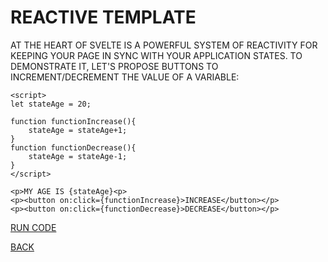 # REACTIVE TEMPLATE

AT THE HEART OF SVELTE IS A POWERFUL SYSTEM OF REACTIVITY FOR KEEPING YOUR PAGE IN SYNC WITH YOUR APPLICATION STATES. TO DEMONSTRATE IT, LET'S PROPOSE BUTTONS TO INCREMENT/DECREMENT THE VALUE OF A VARIABLE:

```svelte
<script>
let stateAge = 20;

function functionIncrease(){
    stateAge = stateAge+1;
}
function functionDecrease(){
    stateAge = stateAge-1;
}
</script>

<p>MY AGE IS {stateAge}<p>
<p><button on:click={functionIncrease}>INCREASE</button></p>
<p><button on:click={functionDecrease}>DECREASE</button></p>
```

[RUN CODE](https://svelte.dev/repl/d27135f25ed349118d0bf44ecef9d4a5)

[BACK](../README.md)

